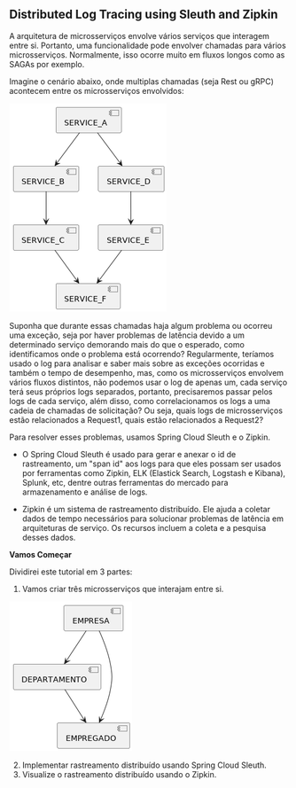 ## Distributed Log Tracing using Sleuth and Zipkin

A arquitetura de microsserviços envolve vários serviços que interagem entre si. Portanto, uma funcionalidade pode envolver chamadas para vários microsserviços. Normalmente, isso ocorre muito em fluxos longos como as SAGAs por exemplo.

Imagine o cenário abaixo, onde multiplas chamadas (seja Rest ou gRPC) acontecem entre os microsserviços envolvidos:

![dritributed-components.png](./docs/imgs/components-diagram.png)

Suponha que durante essas chamadas haja algum problema ou ocorreu uma exceção, seja por haver problemas de latência devido a um determinado serviço demorando mais do que o esperado, como identificamos onde o problema está ocorrendo? Regularmente, teríamos usado o log para analisar e saber mais sobre as exceções ocorridas e também o tempo de desempenho, mas, como os microsserviços envolvem vários fluxos distintos, não podemos usar o log de apenas um, cada serviço terá seus próprios logs separados, portanto, precisaremos passar pelos logs de cada serviço, além disso, como correlacionamos os logs a uma cadeia de chamadas de solicitação? Ou seja, quais logs de microsserviços estão relacionados a Request1, quais estão relacionados a Request2?

Para resolver esses problemas, usamos Spring Cloud Sleuth e o Zipkin.

* O Spring Cloud Sleuth é usado para gerar e anexar o id de rastreamento, um "span id" aos logs para que eles possam ser usados por ferramentas como Zipkin, ELK (Elastick Search, Logstash e Kibana), Splunk, etc, dentre outras ferramentas do mercado para armazenamento e análise de logs.

* Zipkin é um sistema de rastreamento distribuído. Ele ajuda a coletar dados de tempo necessários para solucionar problemas de latência em arquiteturas de serviço. Os recursos incluem a coleta e a pesquisa desses dados.

**Vamos Começar**

Dividirei este tutorial em 3 partes:
1. Vamos criar três microsserviços que interajam entre si.

![microsservices-flow.png](./docs/imgs/microsservices-flow.png)

2. Implementar rastreamento distribuído usando Spring Cloud Sleuth.
3. Visualize o rastreamento distribuído usando o Zipkin.
